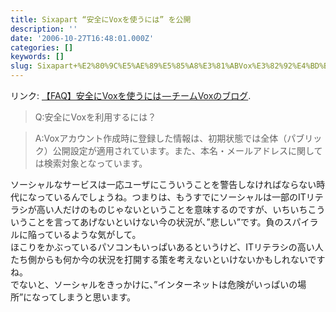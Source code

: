 ```yaml
---
title: Sixapart “安全にVoxを使うには” を公開
description: ''
date: '2006-10-27T16:48:01.000Z'
categories: []
keywords: []
slug: Sixapart+%E2%80%9C%E5%AE%89%E5%85%A8%E3%81%ABVox%E3%82%92%E4%BD%BF%E3%81%86%E3%81%AB%E3%81%AF%E2%80%9D+%E3%82%92%E5%85%AC%E9%96%8B
---
```

リンク: [【FAQ】安全にVoxを使うには — チームVoxのブログ](http://team-jp.vox.com/library/post/faq%E3%83%97%E3%83%AD%E3%83%95%E3%82%A3%E3%83%BC%E3%83%AB%E6%83%85%E5%A0%B1%E7%99%BB%E9%8C%B2%E3%81%AE%E6%B3%A8%E6%84%8F%E7%82%B9.html "【FAQ】安全にVoxを使うには - チームVoxのブログ").

> Q:安全にVoxを利用するには？

> A:Voxアカウント作成時に登録した情報は、初期状態では全体（パブリック）公開設定が適用されています。また、本名・メールアドレスに関しては検索対象となっています。

ソーシャルなサービスは一応ユーザにこういうことを警告しなければならない時代になっているんでしょうね。つまりは、もうすでにソーシャルは一部のITリテラシが高い人だけのものじゃないということを意味するのですが、いちいちこういうことを言ってあげないといけない今の状況が、”悲しい”です。負のスパイラルに陥っているような気がして。  
ほこりをかぶっているパソコンもいっぱいあるというけど、ITリテラシの高い人たち側からも何か今の状況を打開する策を考えないといけないかもしれないですね。  
でないと、ソーシャルをきっかけに、”インターネットは危険がいっぱいの場所”になってしまうと思います。